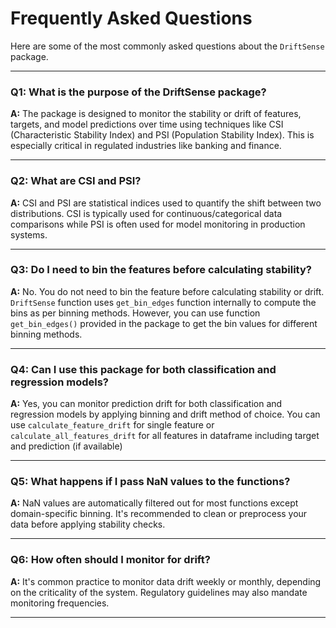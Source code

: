 
# Frequently Asked Questions

Here are some of the most commonly asked questions about the `DriftSense` package.

---

### Q1: What is the purpose of the DriftSense package?
**A:** The package is designed to monitor the stability or drift of features, targets, and model predictions over time using techniques like CSI (Characteristic Stability Index) and PSI (Population Stability Index). This is especially critical in regulated industries like banking and finance.

---

### Q2: What are CSI and PSI?
**A:** CSI and PSI are statistical indices used to quantify the shift between two distributions. CSI is typically used for continuous/categorical data comparisons while PSI is often used for model monitoring in production systems.

---

### Q3: Do I need to bin the features before calculating stability?
**A:** No. You do not need to bin the feature before calculating stability or drift. `DriftSense` function uses `get_bin_edges` function internally to compute the bins as per binning methods. 
However, you can use function `get_bin_edges()` provided in the package to get the bin values for different binning methods.

---

### Q4: Can I use this package for both classification and regression models?
**A:** Yes, you can monitor prediction drift for both classification and regression models by applying binning and drift method of choice. 
You can use `calculate_feature_drift` for single feature or `calculate_all_features_drift` for all features in dataframe including target and prediction (if available)

---

### Q5: What happens if I pass NaN values to the functions?
**A:** NaN values are automatically filtered out for most functions except domain-specific binning. It's recommended to clean or preprocess your data before applying stability checks.

---

### Q6: How often should I monitor for drift?
**A:** It's common practice to monitor data drift weekly or monthly, depending on the criticality of the system. Regulatory guidelines may also mandate monitoring frequencies.

---

